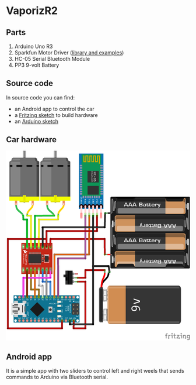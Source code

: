 # VaporizR2
## Parts
1. Arduino Uno R3
1. Sparkfun Motor Driver ([library and examples](https://learn.sparkfun.com/tutorials/tb6612fng-hookup-guide))
1. HC-05 Serial Bluetooth Module
1. PP3 9-volt Battery
## Source code
In source code you can find:
* an Android app to control the car
* a [Fritzing sketch](/estevez-dev/VaporizR2/tree/master/Fritzing) to build hardware
* an [Arduino sketch](/estevez-dev/VaporizR2/tree/master/Sketches/bluetooth_motor)
## Car hardware
![image](https://github.com/estevez-dev/VaporizR2/blob/master/docs/VaporizR2_bb.png?raw=true)
## Android app
It is a simple app with two sliders to control left and right weels that sends commands to Arduino via Bluetooth serial.
